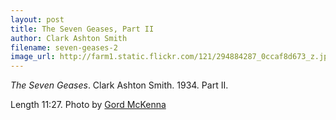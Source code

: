 ```yaml
---
layout: post
title: The Seven Geases, Part II
author: Clark Ashton Smith
filename: seven-geases-2
image_url: http://farm1.static.flickr.com/121/294884287_0ccaf8d673_z.jpg
---
```


_The Seven Geases_.  Clark Ashton Smith.  1934.  Part II.

Length 11:27.  Photo by [Gord McKenna](http://www.flickr.com/photos/gord99/294884287/)